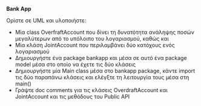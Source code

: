 **Bank App**  

Ορίστε σε UML και υλοποιήστε:
- Μία class OverfraftAccount που δίνει τη δυνατότητα ανάληψης ποσών μεγαλύτερων από το υπόλοιπο του λογαριασμού, καθώς και
- Μία κλάση JointAccount που περιλαμβάνει δύο κατόχους ενός λογαριασμού
- Δημιουργήστε ένα package bankapp και μέσα σε αυτό ένα package model μέσα στο οποίο να έχετε τις δύο κλάσεις
- Δημιουργήστε μία Main class μέσα στο bankapp package, κάντε import τις δύο παραπάνω κλάσεις και ελέγξτε τη λειτουργία τους
μέσα στη main()
- Γράψτε doc comments για τις κλάσεις OverdraftAccount και JointAccount και τις μεθόδους του Public API